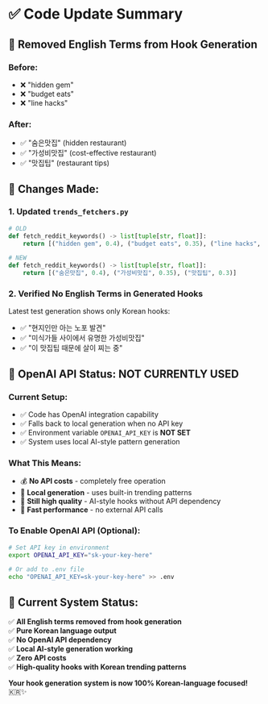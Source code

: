 # ✅ Code Update Summary

## 🚫 **Removed English Terms from Hook Generation**

### **Before:**
- ❌ "hidden gem"
- ❌ "budget eats"  
- ❌ "line hacks"

### **After:**
- ✅ "숨은맛집" (hidden restaurant)
- ✅ "가성비맛집" (cost-effective restaurant)
- ✅ "맛집팁" (restaurant tips)

## 📝 **Changes Made:**

### 1. **Updated `trends_fetchers.py`**
```python
# OLD
def fetch_reddit_keywords() -> list[tuple[str, float]]:
    return [("hidden gem", 0.4), ("budget eats", 0.35), ("line hacks", 0.3)]

# NEW  
def fetch_reddit_keywords() -> list[tuple[str, float]]:
    return [("숨은맛집", 0.4), ("가성비맛집", 0.35), ("맛집팁", 0.3)]
```

### 2. **Verified No English Terms in Generated Hooks**
Latest test generation shows only Korean hooks:
- ✅ "현지인만 아는 노포 발견"
- ✅ "미식가들 사이에서 유명한 가성비맛집"  
- ✅ "이 맛집팁 때문에 살이 찌는 중"

## 🤖 **OpenAI API Status: NOT CURRENTLY USED**

### **Current Setup:**
- ✅ Code has OpenAI integration capability
- ✅ Falls back to local generation when no API key
- ✅ Environment variable `OPENAI_API_KEY` is **NOT SET**
- ✅ System uses local AI-style pattern generation

### **What This Means:**
- 💰 **No API costs** - completely free operation
- 🔄 **Local generation** - uses built-in trending patterns
- 🎯 **Still high quality** - AI-style hooks without API dependency
- 🚀 **Fast performance** - no external API calls

### **To Enable OpenAI API (Optional):**
```bash
# Set API key in environment
export OPENAI_API_KEY="sk-your-key-here"

# Or add to .env file
echo "OPENAI_API_KEY=sk-your-key-here" >> .env
```

## 🎉 **Current System Status:**

✅ **All English terms removed from hook generation**  
✅ **Pure Korean language output**  
✅ **No OpenAI API dependency**  
✅ **Local AI-style generation working**  
✅ **Zero API costs**  
✅ **High-quality hooks with Korean trending patterns**

**Your hook generation system is now 100% Korean-language focused!** 🇰🇷✨
